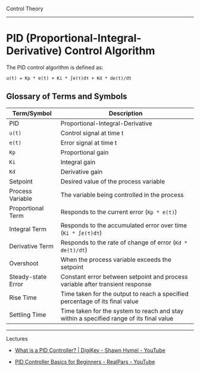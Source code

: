 Control Theory

- - - -

# PID (Proportional-Integral-Derivative) Control Algorithm

The PID control algorithm is defined as:

```
u(t) = Kp * e(t) + Ki * ∫e(τ)dτ + Kd * de(t)/dt
```

## Glossary of Terms and Symbols

| Term/Symbol | Description |
|-------------|-------------|
| PID | Proportional-Integral-Derivative |
| `u(t)` | Control signal at time t |
| `e(t)` | Error signal at time t |
| `Kp` | Proportional gain |
| `Ki` | Integral gain |
| `Kd` | Derivative gain |
| Setpoint | Desired value of the process variable |
| Process Variable | The variable being controlled in the process |
| Proportional Term | Responds to the current error (`Kp * e(t)`) |
| Integral Term | Responds to the accumulated error over time (`Ki * ∫e(τ)dτ`) |
| Derivative Term | Responds to the rate of change of error (`Kd * de(t)/dt`) |
| Overshoot | When the process variable exceeds the setpoint |
| Steady-state Error | Constant error between setpoint and process variable after transient response |
| Rise Time | Time taken for the output to reach a specified percentage of its final value |
| Settling Time | Time taken for the system to reach and stay within a specified range of its final value |

- - - -
Lectures

* [What is a PID Controller? | DigiKey - Shawn Hymel - YouTube](https://youtu.be/tFVAaUcOm4I?si=Z2U_stCSXwVZDC8v)

* [PID Controller Basics for Beginners - RealPars - YouTube](https://youtube.com/playlist?list=PLln3BHg93SQ_Ejn6godXbxromegXSMYOl&si=V3rPZRMiMtk2jlkb)
